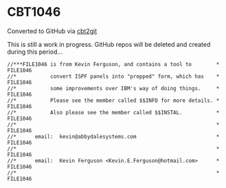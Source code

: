 # CBT1046
Converted to GitHub via [cbt2git](https://github.com/wizardofzos/cbt2git)

This is still a work in progress. GitHub repos will be deleted and created during this period...

```
//***FILE1046 is from Kevin Ferguson, and contains a tool to        *   FILE1046
//*           convert ISPF panels into "prepped" form, which has    *   FILE1046
//*           some improvements over IBM's way of doing things.     *   FILE1046
//*           Please see the member called $$INFO for more details. *   FILE1046
//*           Also please see the member called $$INSTAL.           *   FILE1046
//*                                                                 *   FILE1046
//*      email:  kevin@abbydalesystems.com                          *   FILE1046
//*                                                                 *   FILE1046
//*      email:  Kevin Ferguson <Kevin.E.Ferguson@hotmail.com>      *   FILE1046
//*                                                                 *   FILE1046
```

